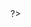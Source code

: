 <!DOCTYPE html>
<html>
  <head>
    <title>Hello fooking World</title>
  </head>
  
  <body>
    <?php
      echo "Hello fooking World":
    ?>
  </body>
?>
